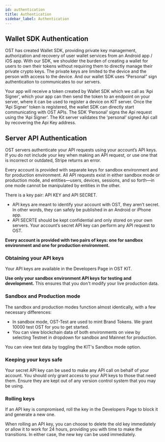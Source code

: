 ```yaml
---
id: authentication
title: Authentication
sidebar_label: Authentication
---
```


## Wallet SDK Authentication
OST has created Wallet SDK, providing private key management, authorization and recovery of user wallet services from an Android app / iOS app. With our SDK, we shoulder the burden of creating a wallet for users to own their tokens without requiring them to directly manage their private crypto keys. The private keys are limited to the device and the person with access to the device. And our wallet SDK uses “Personal” sign authentication to communicates to our servers.

Your app will receive a token created by Wallet SDK which we call as ‘Api Signer’, which your app can then send the token to an endpoint on your server, where it can be used to register a device on KIT server. Once the ‘Api Signer’ token is registered, the wallet SDK can directly start communicating with OST APIs. The SDK ‘Personal’ signs the Api request using the ‘Api Signer’. The Kit server validates the ‘personal’ signed Api call by recovering the Api Key address.

## Server API Authentication
OST servers authenticate your API requests using your account’s API keys. If you do not include your key when making an API request, or use one that is incorrect or outdated, Stripe returns an error.

Every account is provided with separate keys for sandbox environment and for production environment. All API requests exist in either sandbox mode or production mode, and entities—users, devices, sessions, and so forth—in one mode cannot be manipulated by entities in the other.

There is a key pair: API KEY and API SECRET.

* API keys are meant to identify your account with OST, they aren’t secret. In other words, they can safely be published in an Android or iPhone app. 
* API SECRTE should be kept confidential and only stored on your own servers. Your account’s secret API key can perform any API request to OST.

**Every account is provided with two pairs of keys: one for sandbox environment and one for production environment.**

### Obtaining your API keys

Your API keys are available in the Developers Page in OST KIT. 

**Use only your sandbox environment API keys for testing and development.** This ensures that you don't modify your live production data.

### Sandbox and Production mode
The sandbox and production modes function almost identically, with a few necessary differences:

* In sandbox mode, OST-Test are used to mint Brand Tokens. We grant 10000 test OST for you to get started.
* You can view blockchain data of both environments on view by selecting Testnet in dropdown for sandbox and Mainnet for production.

You can view test data by toggling the KIT's Sandbox mode option.

### Keeping your keys safe

Your secret API key can be used to make any API call on behalf of your account. You should only grant access to your API keys to those that need them. Ensure they are kept out of any version control system that you may be using.

### Rolling keys

If an API key is compromised, roll the key in the Developers Page to block it and generate a new one.

When rolling an API key, you can choose to delete the old key immediately or allow it to work for 24 hours, providing you with time to make the transitions. In either case, the new key can be used immediately.